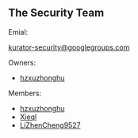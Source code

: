 ## The Security Team

Emial:

[kurator-security@googlegroups.com](mailto:kurator-security@googlegroups.com)

Owners:

- [hzxuzhonghu](https://github.com/hzxuzhonghu)

Members:

- [hzxuzhonghu](https://github.com/hzxuzhonghu)
- [Xieql](https://github.com/Xieql)
- [LiZhenCheng9527](https://github.com/LiZhenCheng9527)
